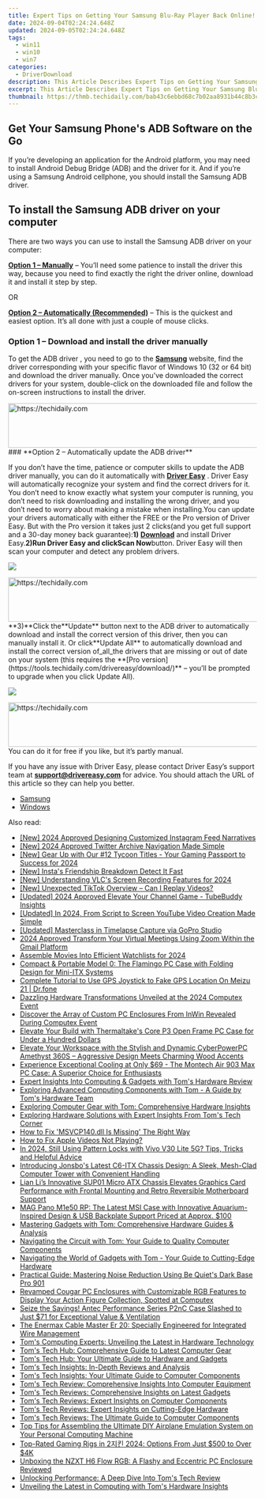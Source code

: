 ```yaml
---
title: Expert Tips on Getting Your Samsung Blu-Ray Player Back Online!
date: 2024-09-04T02:24:24.648Z
updated: 2024-09-05T02:24:24.648Z
tags:
  - win11
  - win10
  - win7
categories:
  - DriverDownload
description: This Article Describes Expert Tips on Getting Your Samsung Blu-Ray Player Back Online!
excerpt: This Article Describes Expert Tips on Getting Your Samsung Blu-Ray Player Back Online!
thumbnail: https://thmb.techidaily.com/bab43c6ebbd68c7b02aa8931b44c8b3c5cf156c7a7bd1aa24fbe3ea34de877b1.jpg
---
```


## Get Your Samsung Phone's ADB Software on the Go

If you’re developing an application for the Android platform, you may need to install Android Debug Bridge (ADB) and the driver for it. And if you’re using a Samsung Android cellphone, you should install the Samsung ADB driver.

## To install the Samsung ADB driver on your computer

There are two ways you can use to install the Samsung ADB driver on your computer:

[**Option 1 – Manually**](https://tools.techidaily.com/drivereasy/download/) – You’ll need some patience to install the driver this way, because you need to find exactly the right the driver online, download it and install it step by step.

OR

**[Option 2 – Automatically (Recommended)](https://www.drivereasy.com/knowledge/samsung-adb-driver-download/#option2)**  – This is the quickest and easiest option. It’s all done with just a couple of mouse clicks.

### **Option 1 –**  **Download and install the driver manually**

To get the ADB driver , you need to go to the **[Samsung](https://shop-links.co/link/?exclusive=1&publisher_slug=itechdaily19598&url=https%3A%2F%2Fwww.samsung.com%2F)**  website, find the driver corresponding with your specific flavor of Windows 10 (32 or 64 bit) and download the driver manually. Once you’ve downloaded the correct drivers for your system, double-click on the downloaded file and follow the on-screen instructions to install the driver.

<!-- affiliate ads begin -->
<a href="https://appsumo.8odi.net/c/5597632/2123750/7443" target="_top" id="2123750">
  <img src="//a.impactradius-go.com/display-ad/7443-2123750" border="0" alt="https://techidaily.com" width="728" height="90"/>
</a>
<img height="0" width="0" src="https://appsumo.8odi.net/i/5597632/2123750/7443" style="position:absolute;visibility:hidden;" border="0" />
<!-- affiliate ads end -->
### **Option 2 –  Automatically update the ADB driver**

 If you don’t have the time, patience or computer skills to update the ADB driver manually, you can do it automatically with **[Driver Easy](https://tools.techidaily.com/drivereasy/download/)**  .  Driver Easy will automatically recognize your system and find the correct drivers for it. You don’t need to know exactly what system your computer is running, you don’t need to risk downloading and installing the wrong driver, and you don’t need to worry about making a mistake when installing.You can update your drivers automatically with either the FREE or the Pro version of Driver Easy. But with the Pro version it takes just 2 clicks(and you get full support and a 30-day money back guarantee):**1)** [**Download**](https://tools.techidaily.com/drivereasy/download/) and install Driver Easy.**2)**Run Driver Easy and click**Scan Now**button. Driver Easy will then scan your computer and detect any problem drivers.

![](https://images.drivereasy.com/wp-content/uploads/2018/07/img_5b3dc1c9de503.jpg)

<!-- affiliate ads begin -->
<a href="https://aligracehair.sjv.io/c/5597632/1948937/19272" target="_top" id="1948937">
  <img src="//a.impactradius-go.com/display-ad/19272-1948937" border="0" alt="https://techidaily.com" width="728" height="90"/>
</a>
<img height="0" width="0" src="https://aligracehair.sjv.io/i/5597632/1948937/19272" style="position:absolute;visibility:hidden;" border="0" />
<!-- affiliate ads end -->
**3)**Click the**Update** button next to the ADB driver to automatically download and install the correct version of this driver, then you can manually install it. Or click**Update All** to automatically download and install the correct version of_all_the drivers that are missing or out of date on your system (this requires the **[Pro version](https://tools.techidaily.com/drivereasy/download/)** – you’ll be prompted to upgrade when you click Update All).

![](https://images.drivereasy.com/wp-content/uploads/2018/07/img_5b3dc1e84296a.jpg)

<!-- affiliate ads begin -->
<a href="https://malaysia-healthcare-travel-council.pxf.io/c/5597632/1557747/17382" target="_top" id="1557747">
  <img src="//a.impactradius-go.com/display-ad/17382-1557747" border="0" alt="https://techidaily.com" width="728" height="90"/>
</a>
<img height="0" width="0" src="https://malaysia-healthcare-travel-council.pxf.io/i/5597632/1557747/17382" style="position:absolute;visibility:hidden;" border="0" />
<!-- affiliate ads end -->
 You can do it for free if you like, but it’s partly manual.

 If you have any issue with Driver Easy, please contact Driver Easy’s support team at **[support@drivereasy.com](https://tools.techidaily.com/drivereasy/download/)**  for advice. You should attach the URL of this article so they can help you better.

* [Samsung](https://tools.techidaily.com/drivereasy/download/)
* [Windows](https://tools.techidaily.com/drivereasy/download/)

<ins class="adsbygoogle"
     style="display:block"
     data-ad-format="autorelaxed"
     data-ad-client="ca-pub-7571918770474297"
     data-ad-slot="1223367746"></ins>



<ins class="adsbygoogle"
     style="display:block"
     data-ad-client="ca-pub-7571918770474297"
     data-ad-slot="8358498916"
     data-ad-format="auto"
     data-full-width-responsive="true"></ins>

<span class="atpl-alsoreadstyle">Also read:</span>
<div><ul>
<li><a href="https://instagram-video-recordings.techidaily.com/new-2024-approved-designing-customized-instagram-feed-narratives/"><u>[New] 2024 Approved  Designing Customized Instagram Feed Narratives</u></a></li>
<li><a href="https://twitter-videos.techidaily.com/new-2024-approved-twitter-archive-navigation-made-simple/"><u>[New] 2024 Approved  Twitter Archive Navigation Made Simple</u></a></li>
<li><a href="https://screen-video-capture.techidaily.com/new-gear-up-with-our-12-tycoon-titles-your-gaming-passport-to-success-for-2024/"><u>[New] Gear Up with Our #12 Tycoon Titles - Your Gaming Passport to Success for 2024</u></a></li>
<li><a href="https://instagram-video-files.techidaily.com/new-instas-friendship-breakdown-detect-it-fast/"><u>[New] Insta's Friendship Breakdown  Detect It Fast</u></a></li>
<li><a href="https://on-screen-recording.techidaily.com/new-understanding-vlcs-screen-recording-features-for-2024/"><u>[New] Understanding VLC's Screen Recording Features for 2024</u></a></li>
<li><a href="https://tiktok-videos.techidaily.com/new-unexpected-tiktok-overview-can-i-replay-videos/"><u>[New] Unexpected TikTok Overview – Can I Replay Videos?</u></a></li>
<li><a href="https://facebook-video-footage.techidaily.com/updated-2024-approved-elevate-your-channel-game-tubebuddy-insights/"><u>[Updated] 2024 Approved  Elevate Your Channel Game - TubeBuddy Insights</u></a></li>
<li><a href="https://youtube-webster.techidaily.com/ed-in-2024-from-script-to-screen-youtube-video-creation-made-simple/"><u>[Updated] In 2024, From Script to Screen  YouTube Video Creation Made Simple</u></a></li>
<li><a href="https://fox-direct.techidaily.com/updated-masterclass-in-timelapse-capture-via-gopro-studio/"><u>[Updated] Masterclass in Timelapse Capture via GoPro Studio</u></a></li>
<li><a href="https://fox-helps.techidaily.com/2024-approved-transform-your-virtual-meetings-using-zoom-within-the-gmail-platform/"><u>2024 Approved  Transform Your Virtual Meetings  Using Zoom Within the Gmail Platform</u></a></li>
<li><a href="https://extra-resources.techidaily.com/assemble-movies-into-efficient-watchlists-for-2024/"><u>Assemble Movies Into Efficient Watchlists for 2024</u></a></li>
<li><a href="https://hardware-help.techidaily.com/compact-and-portable-model-0-the-flamingo-pc-case-with-folding-design-for-mini-itx-systems/"><u>Compact & Portable Model 0: The Flamingo PC Case with Folding Design for Mini-ITX Systems</u></a></li>
<li><a href="https://fake-location.techidaily.com/complete-tutorial-to-use-gps-joystick-to-fake-gps-location-on-meizu-21-drfone-by-drfone-virtual-android/"><u>Complete Tutorial to Use GPS Joystick to Fake GPS Location On Meizu 21 | Dr.fone</u></a></li>
<li><a href="https://hardware-help.techidaily.com/dazzling-hardware-transformations-unveiled-at-the-2024-computex-event/"><u>Dazzling Hardware Transformations Unveiled at the 2024 Computex Event</u></a></li>
<li><a href="https://hardware-help.techidaily.com/discover-the-array-of-custom-pc-enclosures-from-inwin-revealed-during-computex-event/"><u>Discover the Array of Custom PC Enclosures From InWin Revealed During Computex Event</u></a></li>
<li><a href="https://hardware-help.techidaily.com/elevate-your-build-with-thermaltakes-core-p3-open-frame-pc-case-for-under-a-hundred-dollars/"><u>Elevate Your Build with Thermaltake's Core P3 Open Frame PC Case for Under a Hundred Dollars</u></a></li>
<li><a href="https://hardware-help.techidaily.com/elevate-your-workspace-with-the-stylish-and-dynamic-cyberpowerpc-amethyst-360s-aggressive-design-meets-charming-wood-accents/"><u>Elevate Your Workspace with the Stylish and Dynamic CyberPowerPC Amethyst 360S – Aggressive Design Meets Charming Wood Accents</u></a></li>
<li><a href="https://hardware-help.techidaily.com/experience-exceptional-cooling-at-only-69-the-montech-air-903-max-pc-case-a-superior-choice-for-enthusiasts/"><u>Experience Exceptional Cooling at Only $69 - The Montech Air 903 Max PC Case: A Superior Choice for Enthusiasts</u></a></li>
<li><a href="https://hardware-help.techidaily.com/expert-insights-into-computing-and-gadgets-with-toms-hardware-review/"><u>Expert Insights Into Computing & Gadgets with Tom's Hardware Review</u></a></li>
<li><a href="https://hardware-help.techidaily.com/exploring-advanced-computing-components-with-tom-a-guide-by-toms-hardware-team/"><u>Exploring Advanced Computing Components with Tom - A Guide by Tom's Hardware Team</u></a></li>
<li><a href="https://hardware-help.techidaily.com/exploring-computer-gear-with-tom-comprehensive-hardware-insights/"><u>Exploring Computer Gear with Tom: Comprehensive Hardware Insights</u></a></li>
<li><a href="https://hardware-help.techidaily.com/exploring-hardware-solutions-with-expert-insights-from-toms-tech-corner/"><u>Exploring Hardware Solutions with Expert Insights From Tom's Tech Corner</u></a></li>
<li><a href="https://common-error.techidaily.com/how-to-fix-msvcp140dll-is-missing-the-right-way/"><u>How to Fix 'MSVCP140.dll Is Missing' The Right Way</u></a></li>
<li><a href="https://data-wizards.techidaily.com/how-to-fix-apple-videos-not-playing/"><u>How to Fix Apple Videos Not Playing?</u></a></li>
<li><a href="https://unlock-android.techidaily.com/in-2024-still-using-pattern-locks-with-vivo-v30-lite-5g-tips-tricks-and-helpful-advice-by-drfone-android/"><u>In 2024, Still Using Pattern Locks with Vivo V30 Lite 5G? Tips, Tricks and Helpful Advice</u></a></li>
<li><a href="https://hardware-help.techidaily.com/introducing-jonsbos-latest-c6-itx-chassis-design-a-sleek-mesh-clad-computer-tower-with-convenient-handling/"><u>Introducing Jonsbo's Latest C6-ITX Chassis Design: A Sleek, Mesh-Clad Computer Tower with Convenient Handling</u></a></li>
<li><a href="https://hardware-help.techidaily.com/lian-lis-innovative-sup01-micro-atx-chassis-elevates-graphics-card-performance-with-frontal-mounting-and-retro-reversible-motherboard-support/"><u>Lian Li’s Innovative SUP01 Micro ATX Chassis Elevates Graphics Card Performance with Frontal Mounting and Retro Reversible Motherboard Support</u></a></li>
<li><a href="https://hardware-help.techidaily.com/mag-pano-m1e50-rp-the-latest-msi-case-with-innovative-aquarium-inspired-design-and-usb-backplate-support-priced-at-approx-100/"><u>MAG Pano M1e50 RP: The Latest MSI Case with Innovative Aquarium-Inspired Design & USB Backplate Support Priced at Approx. $100</u></a></li>
<li><a href="https://hardware-help.techidaily.com/mastering-gadgets-with-tom-comprehensive-hardware-guides-and-analysis/"><u>Mastering Gadgets with Tom: Comprehensive Hardware Guides & Analysis</u></a></li>
<li><a href="https://hardware-help.techidaily.com/navigating-the-circuit-with-tom-your-guide-to-quality-computer-components/"><u>Navigating the Circuit with Tom: Your Guide to Quality Computer Components</u></a></li>
<li><a href="https://hardware-help.techidaily.com/navigating-the-world-of-gadgets-with-tom-your-guide-to-cutting-edge-hardware/"><u>Navigating the World of Gadgets with Tom - Your Guide to Cutting-Edge Hardware</u></a></li>
<li><a href="https://hardware-help.techidaily.com/practical-guide-mastering-noise-reduction-using-be-quiets-dark-base-pro-901/"><u>Practical Guide: Mastering Noise Reduction Using Be Quiet's Dark Base Pro 901</u></a></li>
<li><a href="https://hardware-help.techidaily.com/1723964474708-revamped-cougar-pc-enclosures-with-customizable-rgb-features-to-display-your-action-figure-collection-spotted-at-computex/"><u>Revamped Cougar PC Enclosures with Customizable RGB Features to Display Your Action Figure Collection, Spotted at Computex</u></a></li>
<li><a href="https://hardware-help.techidaily.com/seize-the-savings-antec-performance-series-p2nc-case-slashed-to-just-71-for-exceptional-value-and-ventilation/"><u>Seize the Savings! Antec Performance Series P2nC Case Slashed to Just $71 for Exceptional Value & Ventilation</u></a></li>
<li><a href="https://hardware-help.techidaily.com/the-enermax-cable-master-er-20-specially-engineered-for-integrated-wire-management/"><u>The Enermax Cable Master Er 20: Specially Engineered for Integrated Wire Management</u></a></li>
<li><a href="https://hardware-help.techidaily.com/toms-computing-experts-unveiling-the-latest-in-hardware-technology/"><u>Tom's Computing Experts: Unveiling the Latest in Hardware Technology</u></a></li>
<li><a href="https://hardware-help.techidaily.com/toms-tech-hub-comprehensive-guide-to-latest-computer-gear/"><u>Tom's Tech Hub: Comprehensive Guide to Latest Computer Gear</u></a></li>
<li><a href="https://hardware-help.techidaily.com/toms-tech-hub-your-ultimate-guide-to-hardware-and-gadgets/"><u>Tom's Tech Hub: Your Ultimate Guide to Hardware and Gadgets</u></a></li>
<li><a href="https://hardware-help.techidaily.com/toms-tech-insights-in-depth-reviews-and-analysis/"><u>Tom's Tech Insights: In-Depth Reviews and Analysis</u></a></li>
<li><a href="https://hardware-help.techidaily.com/toms-tech-insights-your-ultimate-guide-to-computer-components/"><u>Tom's Tech Insights: Your Ultimate Guide to Computer Components</u></a></li>
<li><a href="https://hardware-help.techidaily.com/toms-tech-review-comprehensive-insights-into-computer-equipment/"><u>Tom's Tech Review: Comprehensive Insights Into Computer Equipment</u></a></li>
<li><a href="https://hardware-help.techidaily.com/toms-tech-reviews-comprehensive-insights-on-latest-gadgets-t17239718715826/"><u>Tom's Tech Reviews: Comprehensive Insights on Latest Gadgets</u></a></li>
<li><a href="https://hardware-help.techidaily.com/toms-tech-reviews-expert-insights-on-computer-components/"><u>Tom's Tech Reviews: Expert Insights on Computer Components</u></a></li>
<li><a href="https://hardware-help.techidaily.com/toms-tech-reviews-expert-insights-on-cutting-edge-hardware/"><u>Tom's Tech Reviews: Expert Insights on Cutting-Edge Hardware</u></a></li>
<li><a href="https://hardware-help.techidaily.com/toms-tech-reviews-the-ultimate-guide-to-computer-components/"><u>Tom's Tech Reviews: The Ultimate Guide to Computer Components</u></a></li>
<li><a href="https://hardware-help.techidaily.com/top-tips-for-assembling-the-ultimate-diy-airplane-emulation-system-on-your-personal-computing-machine/"><u>Top Tips for Assembling the Ultimate DIY Airplane Emulation System on Your Personal Computing Machine</u></a></li>
<li><a href="https://hardware-help.techidaily.com/top-rated-gaming-rigs-in-2-2024-options-from-just-500-to-over-4k/"><u>Top-Rated Gaming Rigs in 2지킨 2024: Options From Just $500 to Over $4K</u></a></li>
<li><a href="https://hardware-help.techidaily.com/unboxing-the-nzxt-h6-flow-rgb-a-flashy-and-eccentric-pc-enclosure-reviewed/"><u>Unboxing the NZXT H6 Flow RGB: A Flashy and Eccentric PC Enclosure Reviewed</u></a></li>
<li><a href="https://hardware-help.techidaily.com/unlocking-performance-a-deep-dive-into-toms-tech-review/"><u>Unlocking Performance: A Deep Dive Into Tom's Tech Review</u></a></li>
<li><a href="https://hardware-help.techidaily.com/unveiling-the-latest-in-computing-with-toms-hardware-insights-t17239718720818/"><u>Unveiling the Latest in Computing with Tom's Hardware Insights</u></a></li>
</ul></div>
